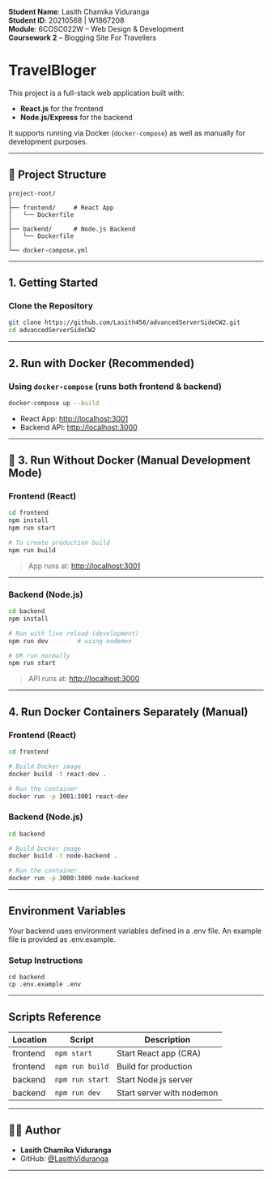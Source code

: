 **Student Name**: Lasith Chamika Viduranga  
**Student ID**: 20210568 | W1867208  
**Module**: 6COSC022W – Web Design & Development  
**Coursework 2** – Blogging Site For Travellers 

# TravelBloger

This project is a full-stack web application built with:
- **React.js** for the frontend
- **Node.js/Express** for the backend

It supports running via Docker (`docker-compose`) as well as manually for development purposes.

---

## 📁 Project Structure

```
project-root/
│
├── frontend/     # React App 
│   └── Dockerfile
│
├── backend/      # Node.js Backend 
│   └── Dockerfile
│
└── docker-compose.yml
```

---

##  1. Getting Started

###  Clone the Repository

```bash
git clone https://github.com/Lasith456/advancedServerSideCW2.git
cd advancedServerSideCW2
```

---

##  2. Run with Docker (Recommended)

###  Using `docker-compose` (runs both frontend & backend)

```bash
docker-compose up --build
```

- React App: [http://localhost:3001](http://localhost:3001)
- Backend API: [http://localhost:3000](http://localhost:3000)

---

## 🔧 3. Run Without Docker (Manual Development Mode)

### Frontend (React)

```bash
cd frontend
npm install
npm run start   

# To create production build
npm run build
```

> App runs at: [http://localhost:3001](http://localhost:3001)

---

### Backend (Node.js)

```bash
cd backend
npm install

# Run with live reload (development)
npm run dev        # using nodemon

# OR run normally
npm run start
```

> API runs at: [http://localhost:3000](http://localhost:3000)

---

## 4. Run Docker Containers Separately (Manual)

### Frontend (React)

```bash
cd frontend

# Build Docker image
docker build -t react-dev .

# Run the container
docker run -p 3001:3001 react-dev
```

### Backend (Node.js)

```bash
cd backend

# Build Docker image
docker build -t node-backend .

# Run the container
docker run -p 3000:3000 node-backend
```

---

## Environment Variables

Your backend uses environment variables defined in a .env file. An example file is provided as .env.example.
### Setup Instructions
```
cd backend
cp .env.example .env

```

---

## Scripts Reference

| Location   | Script         | Description                    |
|------------|----------------|--------------------------------|
| frontend   | `npm start`    | Start React app (CRA)          |
| frontend   | `npm run build`| Build for production           |
| backend    | `npm run start`| Start Node.js server           |
| backend    | `npm run dev`  | Start server with nodemon      |

---

## 👨‍💻 Author

- **Lasith Chamika Viduranga**  
- GitHub: [@LasithViduranga](https://github.com/Lasith456)

---


